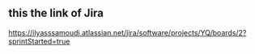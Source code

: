 ## this the link of Jira
https://ilyasssamoudi.atlassian.net/jira/software/projects/YQ/boards/2?sprintStarted=true
